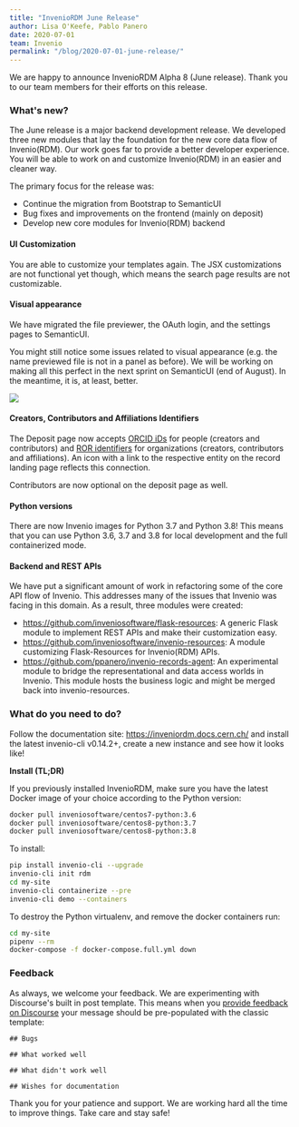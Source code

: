 ```yaml
---
title: "InvenioRDM June Release"
author: Lisa O'Keefe, Pablo Panero
date: 2020-07-01
team: Invenio
permalink: "/blog/2020-07-01-june-release/"
---
```


We are happy to announce InvenioRDM Alpha 8 (June release). Thank you to our team members for their efforts on this release.

### What's new?

The June release is a major backend development release. We developed three new modules that lay the foundation for the new core data flow of Invenio(RDM). Our work goes far to provide a better developer experience. You will be able to work on and customize Invenio(RDM) in an easier and cleaner way.

The primary focus for the release was:

- Continue the migration from Bootstrap to SemanticUI
- Bug fixes and improvements on the frontend (mainly on deposit)
- Develop new core modules for Invenio(RDM) backend

#### UI Customization

You are able to customize your templates again. The JSX customizations are not functional yet though, which means the search page results are not customizable.

#### Visual appearance

We have migrated the file previewer, the OAuth login, and the settings pages to SemanticUI.

You might still notice some issues related to visual appearance (e.g. the name previewed file is not in a panel as before). We will be working on making all this perfect in the next sprint on SemanticUI (end of August). In the meantime, it is, at least, better.

![](/assets/images/blog-posts/record_page.jpeg)

#### Creators, Contributors and Affiliations Identifiers

The Deposit page now accepts [ORCID iDs](https://orcid.org/) for people (creators and contributors) and [ROR identifiers](https://ror.org/) for organizations (creators, contributors and affiliations). An icon with a link to the respective entity on the record landing page reflects this connection.

Contributors are now optional on the deposit page as well.

#### Python versions

There are now Invenio images for Python 3.7 and Python 3.8! This means that you can use Python 3.6, 3.7 and 3.8 for local development and the full containerized mode.

#### Backend and REST APIs

We have put a significant amount of work in refactoring some of the core API flow of Invenio. This addresses many of the issues that Invenio was facing in this domain. As a result, three modules were created:

- https://github.com/inveniosoftware/flask-resources: A generic Flask module to implement REST APIs and make their customization easy.
- https://github.com/inveniosoftware/invenio-resources: A module customizing Flask-Resources for Invenio(RDM) APIs.
- https://github.com/ppanero/invenio-records-agent: An experimental module to bridge the representational and data access worlds in Invenio. This module hosts the business logic and might be merged back into invenio-resources.

### What do you need to do?

Follow the documentation site: https://inveniordm.docs.cern.ch/ and install the latest invenio-cli v0.14.2+, create a new instance and see how it looks like!

**Install (TL;DR)**

If you previously installed InvenioRDM, make sure you have the latest Docker image of your choice according to the Python version:

```bash
docker pull inveniosoftware/centos7-python:3.6
docker pull inveniosoftware/centos8-python:3.7
docker pull inveniosoftware/centos8-python:3.8
```

To install:

```bash
pip install invenio-cli --upgrade
invenio-cli init rdm
cd my-site
invenio-cli containerize --pre
invenio-cli demo --containers
```

To destroy the Python virtualenv, and remove the docker containers run:

```bash
cd my-site
pipenv --rm
docker-compose -f docker-compose.full.yml down
```

### Feedback

As always, we welcome your feedback. We are experimenting with Discourse's built in post template. This means when you [provide feedback on Discourse](https://invenio-talk.web.cern.ch/t/inveniordm-alpha-8-june-release/115) your message should be pre-populated with the classic template:

```
## Bugs

## What worked well

## What didn't work well

## Wishes for documentation
```

Thank you for your patience and support. We are working hard all the time to improve things. Take care and stay safe!